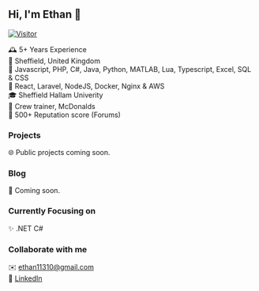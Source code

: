 Hi, I'm Ethan 👋
-
[![Visitor](https://visitor-badge.laobi.icu/badge?page_id=c0ak.c0ak)](https://github.com/c0ak)    
  
🕰️ 5+ Years Experience   
📍 Sheffield, United Kingdom  
🧠 Javascript, PHP, C#, Java, Python, MATLAB, Lua, Typescript, Excel, SQL & CSS  
💖 React, Laravel, NodeJS, Docker, Nginx & AWS  
🎓 Sheffield Hallam Univerity  
🏢 Crew trainer, McDonalds  
🥷 500+ Reputation score (Forums)

### Projects
🌐 Public projects coming soon.

### Blog
🐢 Coming soon.

### Currently Focusing on
✨ .NET C#    

### Collaborate with me
✉️ ethan11310@gmail.com  
📝 [LinkedIn](https://www.linkedin.com/in/ethan-morrison-74b638155/)
